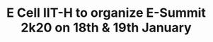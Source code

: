 ---
layout: post
title: E Cell IIT-H to organize E-Summit 2k20 on 18th & 19th January
event_date: 10-01-2020
categories: pressrelease
link: Press Release -E Cell  IIT-H to organize E-Summit 2k20 on 18th & 19th January-10-01-2020.pdf
---